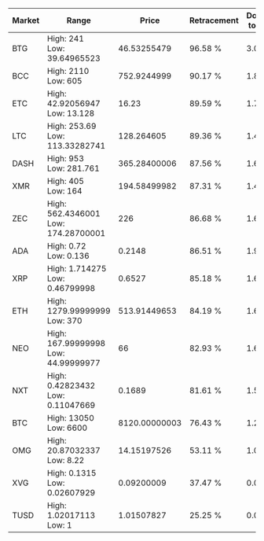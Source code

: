 | Market | Range | Price| Retracement | Doubles to 50% |
| --- | --- | --- | --- | --- |
| BTG | High: 241<br />Low: 39.64965523 | 46.53255479 | 96.58 % | 3.02 |
| BCC | High: 2110<br />Low: 605 | 752.9244999 | 90.17 % | 1.80 |
| ETC | High: 42.92056947<br />Low: 13.128 | 16.23 | 89.59 % | 1.73 |
| LTC | High: 253.69<br />Low: 113.33282741 | 128.264605 | 89.36 % | 1.43 |
| DASH | High: 953<br />Low: 281.761 | 365.28400006 | 87.56 % | 1.69 |
| XMR | High: 405<br />Low: 164 | 194.58499982 | 87.31 % | 1.46 |
| ZEC | High: 562.4346001<br />Low: 174.28700001 | 226 | 86.68 % | 1.63 |
| ADA | High: 0.72<br />Low: 0.136 | 0.2148 | 86.51 % | 1.99 |
| XRP | High: 1.714275<br />Low: 0.46799998 | 0.6527 | 85.18 % | 1.67 |
| ETH | High: 1279.99999999<br />Low: 370 | 513.91449653 | 84.19 % | 1.61 |
| NEO | High: 167.99999998<br />Low: 44.99999977 | 66 | 82.93 % | 1.61 |
| NXT | High: 0.42823432<br />Low: 0.11047669 | 0.1689 | 81.61 % | 1.59 |
| BTC | High: 13050<br />Low: 6600 | 8120.00000003 | 76.43 % | 1.21 |
| OMG | High: 20.87032337<br />Low: 8.22 | 14.15197526 | 53.11 % | 1.03 |
| XVG | High: 0.1315<br />Low: 0.02607929 | 0.09200009 | 37.47 % | 0.00 |
| TUSD | High: 1.02017113<br />Low: 1 | 1.01507827 | 25.25 % | 0.00 |
